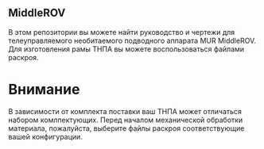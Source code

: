 ## MiddleROV
В этом репозитории вы можете найти руководство и чертежи для телеуправляемого необитаемого подводного аппарата MUR MiddleROV. Для изготовления рамы ТНПА вы можете воспользоваться файлами раскроя.

# Внимание
В зависимости от комплекта поставки ваш ТНПА может отличаться набором комлпектующих. Перед началом механической обработки материала, пожалуйста, выберите файлы раскроя соответствующие вашей конфигурации.

